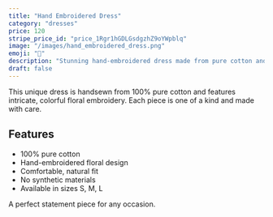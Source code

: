 ```yaml
---
title: "Hand Embroidered Dress"
category: "dresses"
price: 120
stripe_price_id: "price_1Rgr1hGDLGsdgzhZ9oYWpblq"
image: "/images/hand_embroidered_dress.png"
emoji: "👗"
description: "Stunning hand-embroidered dress made from pure cotton and adorned with colorful floral embroidery. One of a kind."
draft: false
---
```


This unique dress is handsewn from 100% pure cotton and features intricate, colorful floral embroidery. Each piece is one of a kind and made with care.

## Features
- 100% pure cotton
- Hand-embroidered floral design
- Comfortable, natural fit
- No synthetic materials
- Available in sizes S, M, L

A perfect statement piece for any occasion. 